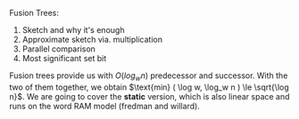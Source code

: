 Fusion Trees:

1. Sketch and why it's enough
2. Approximate sketch via. multiplication
3. Parallel comparison
4. Most significant set bit 

Fusion trees provide us with $O(log_w n)$ predecessor and successor. With the two of them together, we obtain $\text{min} ( \log w, \log_w n ) \le \sqrt{\log n}$. We are going to cover the **static** version, which is also linear space and runs on the word RAM model (fredman and willard). 
